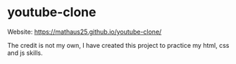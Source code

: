 # youtube-clone

Website: https://mathaus25.github.io/youtube-clone/

The credit is not my own, I have created this project to practice my html, css and js skills.
